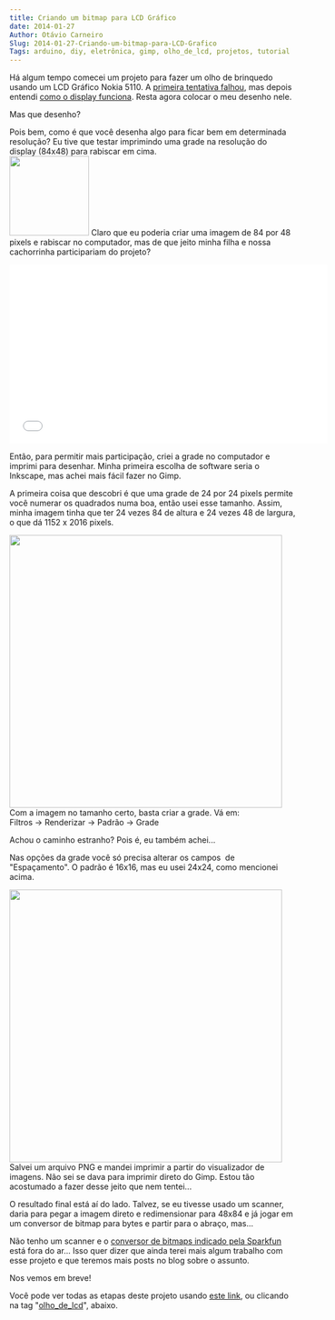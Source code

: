 ```yaml
---
title: Criando um bitmap para LCD Gráfico
date: 2014-01-27
Author: Otávio Carneiro
Slug: 2014-01-27-Criando-um-bitmap-para-LCD-Grafico
Tags: arduino, diy, eletrônica, gimp, olho_de_lcd, projetos, tutorial
---
```



Há algum tempo comecei um projeto para fazer um olho de brinquedo usando
um LCD Gráfico Nokia 5110. A [primeira tentativa 
falhou](http://carneiro.blog.br/um/2014-01-07-Olho-de-LCD-com-Arduino-e-Nokia-5110-fail.html), 
mas depois entendi [como o display
funciona](http://carneiro.blog.br/um/2014-01-16-LCD-Nokia-5110-com-Arduino-sucesso.html).
Resta agora colocar o meu desenho nele.

Mas que desenho?

Pois bem, como é que você desenha algo para ficar bem em determinada
resolução? Eu tive que testar imprimindo uma grade na resolução do
display (84x48) para rabiscar em cima.  
[<img src="{filename}/images/old/shihtzu.jpg" width="140">]({filename}/images/old/shihtzu.jpg)
Claro que eu poderia criar uma imagem de 84 por 48 pixels e rabiscar no
computador, mas de que jeito minha filha e nossa cachorrinha
participariam do projeto?

<div align="center">

<iframe allowfullscreen frameborder="0" height="315" src="//www.youtube.com/embed/4Qzy9h_f8uA" width="560"></iframe>

</div>

Então, para permitir mais participação, criei a grade no computador e
imprimi para desenhar. Minha primeira escolha de software seria o
Inkscape, mas achei mais fácil fazer no Gimp.

A primeira coisa que descobri é que uma grade de 24 por 24 pixels
permite você numerar os quadrados numa boa, então usei esse tamanho.
Assim, minha imagem tinha que ter 24 vezes 84 de altura e 24 vezes 48 de
largura, o que dá 1152 x 2016 pixels.

[<img src="{filename}/images/old/gimp_filtro.png" width="480">]({filename}/images/old/gimp_filtro.png)
Com
a imagem no tamanho certo, basta criar a grade. Vá em:  
Filtros -\> Renderizar -\> Padrão -\> Grade

Achou o caminho estranho? Pois é, eu também achei...

Nas opções da grade você só precisa alterar os campos  de "Espaçamento".
O padrão é 16x16, mas eu usei 24x24, como mencionei acima.

[<img src="{filename}/images/old/foto_olho_grid.jpg" width="480">]({filename}/images/old/foto_olho_grid.jpg)
Salvei
um arquivo PNG e mandei imprimir a partir do visualizador de imagens.
Não sei se dava para imprimir direto do Gimp. Estou tão acostumado a
fazer desse jeito que nem tentei...

O resultado final está aí do lado. Talvez, se eu tivesse usado um
scanner, daria para pegar a imagem direto e redimensionar para 48x84 e
já jogar em um conversor de bitmap para bytes e partir para o abraço,
mas...

Não tenho um scanner e o [conversor de bitmaps indicado pela
Sparkfun](https://learn.sparkfun.com/tutorials/graphic-lcd-hookup-guide/example-code-2-drawing-bitmaps)
está fora do ar... Isso quer dizer que ainda terei mais algum trabalho
com esse projeto e que teremos mais posts no blog sobre o assunto.

Nos vemos em breve!

Você pode ver todas as etapas deste projeto usando [este
link](http://carneiro.blog.br/um/tag/olho_de_lcd.html), ou
clicando na tag "[olho\_de\_lcd](http://carneiro.blog.br/um/tag/olho_de_lcd.html)",
abaixo.


